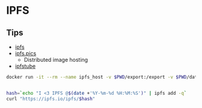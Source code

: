 # IPFS

## Tips

* [ipfs](https://github.com/ipfs)
* [ipfs.pics](https://github.com/ipfspics/ipfspics-server)
  * Distributed image hosting
* [ipfstube](https://github.com/download13/ipfstube)

```bash
docker run -it --rm --name ipfs_host -v $PWD/export:/export -v $PWD/data:/data/ipfs -p 8080:8080 -p 4001:4001 -p 5001:5001 ipfs/go-ipfs:latest


hash=`echo "I <3 IPFS @$(date +'%Y-%m-%d %H:%M:%S')" | ipfs add -q`
curl "https://ipfs.io/ipfs/$hash"


```
